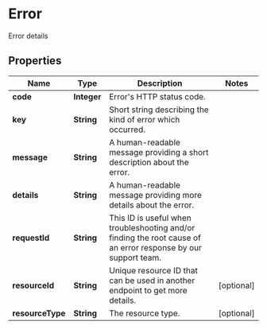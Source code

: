 

# Error

Error details

## Properties

| Name | Type | Description | Notes |
|------------ | ------------- | ------------- | -------------|
|**code** | **Integer** | Error&#39;s HTTP status code. |  |
|**key** | **String** | Short string describing the kind of error which occurred. |  |
|**message** | **String** | A human-readable message providing a short description about the error. |  |
|**details** | **String** | A human-readable message providing more details about the error. |  |
|**requestId** | **String** | This ID is useful when troubleshooting and/or finding the root cause of an error response by our support team. |  |
|**resourceId** | **String** | Unique resource ID that can be used in another endpoint to get more details. |  [optional] |
|**resourceType** | **String** | The resource type. |  [optional] |



